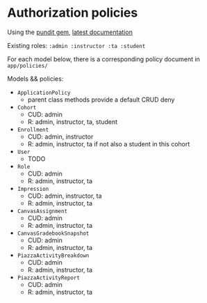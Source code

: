 # Authorization policies

Using the [pundit gem](https://github.com/varvet/pundit),  [latest documentation](https://www.rubydoc.info/gems/pundit)

Existing roles: ```:admin :instructor :ta :student```

For each model below, there is a corresponding policy document in `app/policies/`

Models && policies:
- `ApplicationPolicy` 
    - parent class methods provide a default CRUD deny
- `Cohort` 
    - CUD: admin
    - R: admin, instructor, ta, student
- `Enrollment` 
    - CUD: admin, instructor
    - R: admin, instructor, ta if not also a student in this cohort 
- `User`
    - TODO
- `Role` 
    - CUD: admin
    - R: admin, instructor, ta
- `Impression`
    - CUD: admin, instructor, ta 
    - R: admin, instructor, ta  
- `CanvasAssignment`
    - CUD: admin
    - R: admin, instructor, ta
- `CanvasGradebookSnapshot`
    - CUD: admin
    - R: admin, instructor, ta
- `PiazzaActivityBreakdown`
    - CUD: admin
    - R: admin, instructor, ta
- `PiazzaActivityReport`
    - CUD: admin
    - R: admin, instructor, ta
